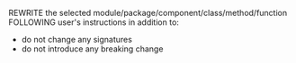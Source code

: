 REWRITE the selected module/package/component/class/method/function FOLLOWING user's instructions in addition to:

- do not change any signatures
- do not introduce any breaking change
